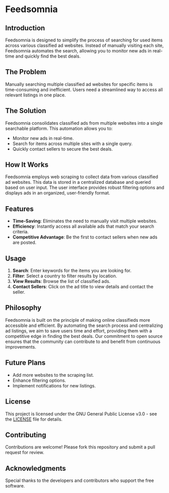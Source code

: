 # Feedsomnia

## Introduction

Feedsomnia is designed to simplify the process of searching for used items across various classified ad websites. Instead of manually visiting each site, Feedsomnia automates the search, allowing you to monitor new ads in real-time and quickly find the best deals.

## The Problem

Manually searching multiple classified ad websites for specific items is time-consuming and inefficient. Users need a streamlined way to access all relevant listings in one place.

## The Solution

Feedsomnia consolidates classified ads from multiple websites into a single searchable platform. This automation allows you to:

- Monitor new ads in real-time.
- Search for items across multiple sites with a single query.
- Quickly contact sellers to secure the best deals.

## How It Works

Feedsomnia employs web scraping to collect data from various classified ad websites. This data is stored in a centralized database and queried based on user input. The user interface provides robust filtering options and displays ads in an organized, user-friendly format.

## Features

- **Time-Saving**: Eliminates the need to manually visit multiple websites.
- **Efficiency**: Instantly access all available ads that match your search criteria.
- **Competitive Advantage**: Be the first to contact sellers when new ads are posted.

## Usage

1. **Search**: Enter keywords for the items you are looking for.
2. **Filter**: Select a country to filter results by location.
3. **View Results**: Browse the list of classified ads.
4. **Contact Sellers**: Click on the ad title to view details and contact the seller.

## Philosophy

Feedsomnia is built on the principle of making online classifieds more accessible and efficient. By automating the search process and centralizing ad listings, we aim to save users time and effort, providing them with a competitive edge in finding the best deals. Our commitment to open source ensures that the community can contribute to and benefit from continuous improvements.

## Future Plans

- Add more websites to the scraping list.
- Enhance filtering options.
- Implement notifications for new listings.

## License

This project is licensed under the GNU General Public License v3.0 - see the [LICENSE](LICENSE) file for details.

## Contributing

Contributions are welcome! Please fork this repository and submit a pull request for review.

## Acknowledgments

Special thanks to the developers and contributors who support the free software.
